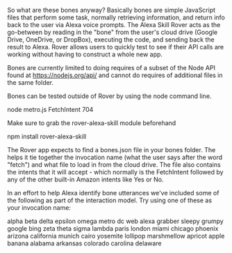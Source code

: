 So what are these bones anyway?  Basically bones are simple JavaScript files that perform some task, normally retrieving information, 
and return info back to the user via Alexa voice prompts.   The Alexa Skill Rover acts as the go-between by reading in the "bone" from the user's 
cloud drive (Google Drive, OneDrive, or DropBox), executing the code, and sending back the result to Alexa.  Rover allows users to
quickly test to see if their API calls are working without having to construct a whole new app.

Bones are currently limited to doing requires of a subset of the Node API found at https://nodejs.org/api/ and cannot do requires of additional
files in the same folder.  

Bones can be tested outside of Rover by using the node command line.  

node metro.js FetchIntent 704 

Make sure to grab the rover-alexa-skill module beforehand

npm install rover-alexa-skill

The Rover app expects to find a bones.json file in your bones folder.  The helps it tie together the invocation name (what the user says after 
the word "fetch") and what file to load in from the cloud drive.   The file also contains the intents that it will accept - which normally is
the FetchIntent followed by any of the other built-in Amazon intents like Yes or No.

In an effort to help Alexa identify bone utterances we've included some of the following as part of the interaction model.  Try using one
of these as your invocation name:

alpha
beta
delta
epsilon
omega
metro
dc
web
alexa
grabber
sleepy
grumpy
google
bing
zeta
theta
sigma
lambda
paris
london
miami
chicago
phoenix
arizona
california
munich
cairo
yosemite
lollipop
marshmellow
apricot
apple
banana
alabama
arkansas
colorado
carolina
delaware


